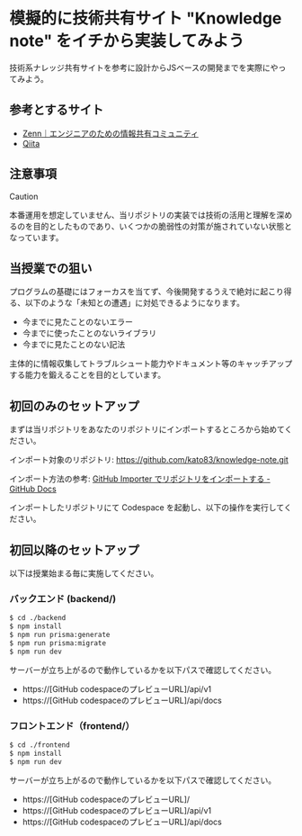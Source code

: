 # 模擬的に技術共有サイト "Knowledge note" をイチから実装してみよう

技術系ナレッジ共有サイトを参考に設計からJSベースの開発までを実際にやってみよう。

## 参考とするサイト

- [Zenn｜エンジニアのための情報共有コミュニティ](https://zenn.dev/)
- [Qiita](https://qiita.com/)

## 注意事項

> [!CAUTION]
> 本番運用を想定していません、当リポジトリの実装では技術の活用と理解を深めるのを目的としたものであり、いくつかの脆弱性の対策が施されていない状態となっています。

## 当授業での狙い

プログラムの基礎にはフォーカスを当てず、今後開発するうえで絶対に起こり得る、以下のような「未知との遭遇」に対処できるようになります。

- 今までに見たことのないエラー
- 今までに使ったことのないライブラリ
- 今までに見たことのない記法

主体的に情報収集してトラブルシュート能力やドキュメント等のキャッチアップする能力を鍛えることを目的としています。

## 初回のみのセットアップ

まずは当リポジトリをあなたのリポジトリにインポートするところから始めてください。

インポート対象のリポジトリ: https://github.com/kato83/knowledge-note.git

インポート方法の参考: [GitHub Importer でリポジトリをインポートする - GitHub Docs](https://docs.github.com/ja/migrations/importing-source-code/using-github-importer/importing-a-repository-with-github-importer)

インポートしたリポジトリにて Codespace を起動し、以下の操作を実行してください。

## 初回以降のセットアップ

以下は授業始まる毎に実施してください。

### バックエンド (backend/)

```sh
$ cd ./backend
$ npm install
$ npm run prisma:generate
$ npm run prisma:migrate
$ npm run dev
```

サーバーが立ち上がるので動作しているかを以下パスで確認してください。

- https://[GitHub codespaceのプレビューURL]/api/v1
- https://[GitHub codespaceのプレビューURL]/api/docs

### フロントエンド（frontend/）

```sh
$ cd ./frontend
$ npm install
$ npm run dev
```

サーバーが立ち上がるので動作しているかを以下パスで確認してください。

- https://[GitHub codespaceのプレビューURL]/
- https://[GitHub codespaceのプレビューURL]/api/v1
- https://[GitHub codespaceのプレビューURL]/api/docs
